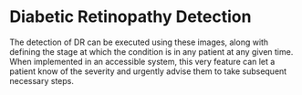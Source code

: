 # Diabetic Retinopathy Detection

The detection of DR can be executed using these images, along with defining the stage at which the condition is in any patient at any given time. When implemented in an accessible system, this very feature can let a patient know of the severity and urgently advise them to take subsequent necessary steps.
